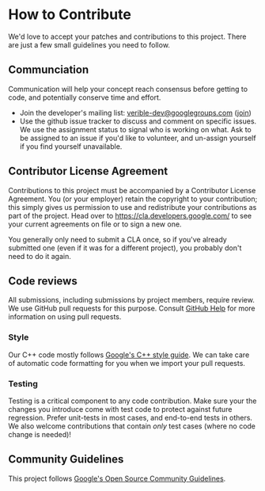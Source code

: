 # How to Contribute

We'd love to accept your patches and contributions to this project. There are
just a few small guidelines you need to follow.

## Communciation

Communication will help your concept reach consensus before getting to code, and
potentially conserve time and effort.

*   Join the developer's mailing list: verible-dev@googlegroups.com
    ([join](https://groups.google.com/forum/#!forum/verible-dev/join))
*   Use the github issue tracker to discuss and comment on specific issues. We
    use the assignment status to signal who is working on what. Ask to be
    assigned to an issue if you'd like to volunteer, and un-assign yourself if
    you find yourself unavailable.

## Contributor License Agreement

Contributions to this project must be accompanied by a Contributor License
Agreement. You (or your employer) retain the copyright to your contribution;
this simply gives us permission to use and redistribute your contributions as
part of the project. Head over to <https://cla.developers.google.com/> to see
your current agreements on file or to sign a new one.

You generally only need to submit a CLA once, so if you've already submitted one
(even if it was for a different project), you probably don't need to do it
again.

## Code reviews

All submissions, including submissions by project members, require review. We
use GitHub pull requests for this purpose. Consult
[GitHub Help](https://help.github.com/articles/about-pull-requests/) for more
information on using pull requests.

### Style

Our C++ code mostly follows [Google's C++ style guide][google-cpp-style]. We can
take care of automatic code formatting for you when we import your pull
requests.

### Testing

Testing is a critical component to any code contribution. Make sure your the
changes you introduce come with test code to protect against future regression.
Prefer unit-tests in most cases, and end-to-end tests in others. We also welcome
contributions that contain _only_ test cases (where no code change is needed)!

## Community Guidelines

This project follows
[Google's Open Source Community Guidelines](https://opensource.google/conduct/).

<!-- reference links -->

[google-cpp-style]: https://google.github.io/styleguide/cppguide.html
